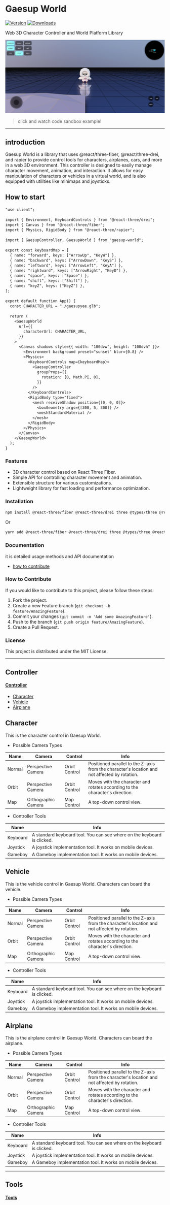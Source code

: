 # Gaesup World

[![Version](https://img.shields.io/npm/v/gaesup-world?style=flat&colorA=000000&colorB=000000)](https://www.npmjs.com/package/gaesup-world)
[![Downloads](https://img.shields.io/npm/dt/gaesup-world.svg?style=flat&colorA=000000&colorB=000000)](https://www.npmjs.com/package/gaesup-world)

Web 3D Character Controller and World Platform Library

[![main](https://github.com/jigglypop/gaesup-world/blob/master/image/main_image.png)](https://codesandbox.io/p/github/jigglypop/gaesup-world-examples/master?workspaceId=e8ae627a-af61-415e-aa21-1fe5af422c86)

> click and watch code sandbox example!

---

## introduction

Gaesup World is a library that uses @react/three-fiber, @react/three-drei, and rapier to provide control tools for characters, airplanes, cars, and more in a web 3D environment. This controller is designed to easily manage character movement, animation, and interaction. It allows for easy manipulation of characters or vehicles in a virtual world, and is also equipped with utilities like minimaps and joysticks.

## How to start

```tsx
"use client";

import { Environment, KeyboardControls } from "@react-three/drei";
import { Canvas } from "@react-three/fiber";
import { Physics, RigidBody } from "@react-three/rapier";

import { GaesupController, GaesupWorld } from "gaesup-world";

export const keyboardMap = [
  { name: "forward", keys: ["ArrowUp", "KeyW"] },
  { name: "backward", keys: ["ArrowDown", "KeyS"] },
  { name: "leftward", keys: ["ArrowLeft", "KeyA"] },
  { name: "rightward", keys: ["ArrowRight", "KeyD"] },
  { name: "space", keys: ["Space"] },
  { name: "shift", keys: ["Shift"] },
  { name: "keyZ", keys: ["KeyZ"] },
];

export default function App() {
  const CHARACTER_URL = "./gaesupyee.glb";

  return (
    <GaesupWorld
      url={{
        characterUrl: CHARACTER_URL,
      }}
    >
      <Canvas shadows style={{ width: "100dvw", height: "100dvh" }}>
        <Environment background preset="sunset" blur={0.8} />
        <Physics>
          <KeyboardControls map={keyboardMap}>
            <GaesupController
              groupProps={{
                rotation: [0, Math.PI, 0],
              }}
            />
          </KeyboardControls>
          <RigidBody type="fixed">
            <mesh receiveShadow position={[0, 0, 0]}>
              <boxGeometry args={[300, 5, 300]} />
              <meshStandardMaterial />
            </mesh>
          </RigidBody>
        </Physics>
      </Canvas>
    </GaesupWorld>
  );
}
```

### Features

- 3D character control based on React Three Fiber.
- Simple API for controlling character movement and animation.
- Extensible structure for various customizations.
- Lightweight library for fast loading and performance optimization.

### Installation

```bash
npm install @react-three/fiber @react-three/drei three @types/three @react-three/rapier gaesup-world
```

Or

```bash
yarn add @react-three/fiber @react-three/drei three @types/three @react-three/rapier gaesup-world
```

### Documentation

it is detailed usage methods and API documentation

- [how to contribute](#how-to-contribute)

### How to Contribute

If you would like to contribute to this project, please follow these steps:

1. Fork the project.
2. Create a new Feature branch (`git checkout -b feature/AmazingFeature`).
3. Commit your changes (`git commit -m 'Add some AmazingFeature'`).
4. Push to the branch (`git push origin feature/AmazingFeature`).
5. Create a Pull Request.

### License

This project is distributed under the MIT License.

---

## Controller

#### [Controller](#controller)

- [Character](#character)
- [Vehicle](#vehicle)
- [Airplane](#airplane)

## Character

This is the character control in Gaesup World.

- Possible Camera Types

| Name   | Camera              | Control       | Info                                                                                          |
| ------ | ------------------- | ------------- | --------------------------------------------------------------------------------------------- |
| Normal | Perspective Camera  | Orbit Control | Positioned parallel to the Z-axis from the character's location and not affected by rotation. |
| Orbit  | Perspective Camera  | Orbit Control | Moves with the character and rotates according to the character's direction.                  |
| Map    | Orthographic Camera | Map Control   | A top-down control view.                                                                      |

- Controller Tools

| Name     | Info                                                                    |
| -------- | ----------------------------------------------------------------------- |
| Keyboard | A standard keyboard tool. You can see where on the keyboard is clicked. |
| Joystick | A joystick implementation tool. It works on mobile devices.             |
| Gameboy  | A Gameboy implementation tool. It works on mobile devices.              |

## Vehicle

This is the vehicle control in Gaesup World. Characters can board the vehicle.

- Possible Camera Types

| Name   | Camera              | Control       | Info                                                                                          |
| ------ | ------------------- | ------------- | --------------------------------------------------------------------------------------------- |
| Normal | Perspective Camera  | Orbit Control | Positioned parallel to the Z-axis from the character's location and not affected by rotation. |
| Orbit  | Perspective Camera  | Orbit Control | Moves with the character and rotates according to the character's direction.                  |
| Map    | Orthographic Camera | Map Control   | A top-down control view.                                                                      |

- Controller Tools

| Name     | Info                                                                    |
| -------- | ----------------------------------------------------------------------- |
| Keyboard | A standard keyboard tool. You can see where on the keyboard is clicked. |
| Joystick | A joystick implementation tool. It works on mobile devices.             |
| Gameboy  | A Gameboy implementation tool. It works on mobile devices.              |

## Airplane

This is the airplane control in Gaesup World. Characters can board the airplane.

- Possible Camera Types

| Name   | Camera              | Control       | Info                                                                                          |
| ------ | ------------------- | ------------- | --------------------------------------------------------------------------------------------- |
| Normal | Perspective Camera  | Orbit Control | Positioned parallel to the Z-axis from the character's location and not affected by rotation. |
| Orbit  | Perspective Camera  | Orbit Control | Moves with the character and rotates according to the character's direction.                  |
| Map    | Orthographic Camera | Map Control   | A top-down control view.                                                                      |

- Controller Tools

| Name     | Info                                                                    |
| -------- | ----------------------------------------------------------------------- |
| Keyboard | A standard keyboard tool. You can see where on the keyboard is clicked. |
| Joystick | A joystick implementation tool. It works on mobile devices.             |
| Gameboy  | A Gameboy implementation tool. It works on mobile devices.              |

---

## Tools

#### [Tools](#tools)
